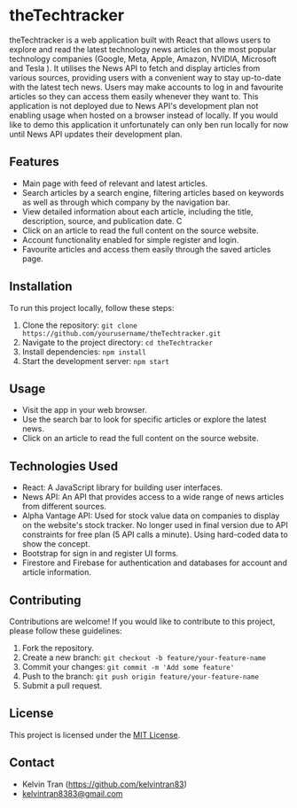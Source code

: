 # theTechtracker

theTechtracker is a web application built with React that allows users to explore and read the latest technology news articles on the most popular technology companies (Google, Meta, Apple, Amazon, NVIDIA, Microsoft and Tesla ). It utilises the News API to fetch and display articles from various sources, providing users with a convenient way to stay up-to-date with the latest tech news. Users may make accounts to log in and favourite articles so they can access them easily whenever they want to. This application is not deployed due to News API's development plan not enabling usage when hosted on a browser instead of locally. If you would like to demo this application it unfortunately can only ben run locally for now until News API updates their development plan.


## Features

- Main page with feed of relevant and latest articles.
- Search articles by a search engine, filtering articles based on keywords as well as through which company by the navigation bar.
- View detailed information about each article, including the title, description, source, and publication date. C
- Click on an article to read the full content on the source website.
- Account functionality enabled for simple register and login.
- Favourite articles and access them easily through the saved articles page.



## Installation

To run this project locally, follow these steps:

1. Clone the repository: `git clone https://github.com/yourusername/theTechtracker.git`
2. Navigate to the project directory: `cd theTechtracker`
3. Install dependencies: `npm install`
4. Start the development server: `npm start`

## Usage

- Visit the app in your web browser.
- Use the search bar to look for specific articles or explore the latest news.
- Click on an article to read the full content on the source website.

## Technologies Used

- React: A JavaScript library for building user interfaces.
- News API: An API that provides access to a wide range of news articles from different sources.
- Alpha Vantage API: Used for stock value data on companies to display on the website's stock tracker. No longer used in final version due to API constraints for free plan (5 API calls a minute). Using hard-coded data to show the concept.
- Bootstrap for sign in and register UI forms.
- Firestore and Firebase for authentication and databases for account and article information.

## Contributing

Contributions are welcome! If you would like to contribute to this project, please follow these guidelines:

1. Fork the repository.
2. Create a new branch: `git checkout -b feature/your-feature-name`
3. Commit your changes: `git commit -m 'Add some feature'`
4. Push to the branch: `git push origin feature/your-feature-name`
5. Submit a pull request.

## License

This project is licensed under the [MIT License](LICENSE).

## Contact

- Kelvin Tran (https://github.com/kelvintran83)
- kelvintran8383@gmail.com
